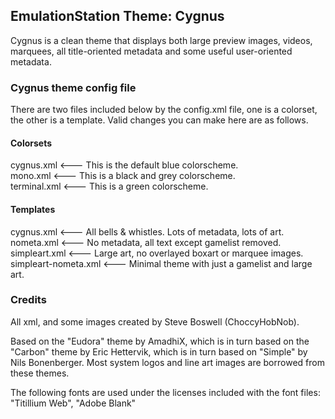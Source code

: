 ## EmulationStation Theme: Cygnus
Cygnus is a clean theme that displays both large preview images, videos, marquees,  all title-oriented metadata and some useful user-oriented metadata.

### Cygnus theme config file
There are two files included below by the config.xml file, one is a colorset, the other is a template.
Valid changes you can make here are as follows.

#### Colorsets
cygnus.xml             <--- This is the default blue colorscheme.  
mono.xml               <--- This is a black and grey colorscheme.  
terminal.xml           <--- This is a green colorscheme.  

#### Templates
cygnus.xml             <--- All bells & whistles. Lots of metadata, lots of art.  
nometa.xml             <--- No metadata, all text except gamelist removed.  
simpleart.xml          <--- Large art, no overlayed boxart or marquee images.  
simpleart-nometa.xml   <--- Minimal theme with just a gamelist and large art.  

### Credits
All xml, and some images created by Steve Boswell (ChoccyHobNob).

Based on the "Eudora" theme by AmadhiX, which is in turn based on the "Carbon" theme by Eric Hettervik, which is in turn based on "Simple" by Nils Bonenberger.  Most system logos and line art images are borrowed from these themes.

The following fonts are used under the licenses included with the font files:
"Titillium Web", "Adobe Blank"

